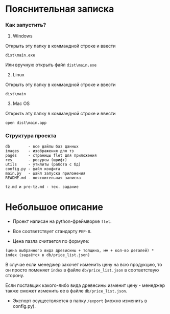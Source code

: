 # Пояснительная записка

### Как запустить?

1. Windows

Открыть эту папку в коммандной строке и ввести

```
dist\main.exe
```

Или вручную открыть файл `dist\main.exe`

2. Linux

Открыть эту папку в коммандной строке и ввести

```
dist\main
```

3. Mac OS

Открыть эту папку в коммандной строке и ввести

```
open dist\main.app
```

### Структура проекта

```
db        - все файлы баз данных
images    - изображения для тз
pages     - страницы flet для приложения
res       - ресурсы (шрифт)
utils     - утилиты (работа с бд)
config.py - файл конфига 
main.py   - файл запуска приложения
README.md - пояснительная записка

tz.md и pre-tz.md - тех. задание
```

# Небольшое описание

- Проект написан на python-фреймворке `flet`.

- Все соответствует стандарту `PEP-8`.

- Цена пазла считается по формуле:

```
(цена выбранного вида древисины + толщина, мм + кол-во деталей) * index (задаётся в db/price_list.json)
```

В случае если менеджер захочет изменить цену на всю продукцию, то он просто поменяет `index` в файле `db/price_list.json` в соответствую сторону.

Если поставщик какого-либо вида древесины изменит цену - менеджер также сможет изменить ее в файле `db/price_list.json`.

- Экспорт осуществляется в папку `/export` (можно изменить в config.py).

